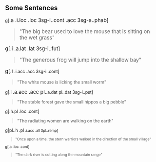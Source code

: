 ## Some Sentences

g[<big>.a <bear> <wet>.i.loc <grass>.loc 3sg-i.<sit>.cont <mouse>.acc 3sg-a.<love>.phab]

> "The big bear used to love the mouse that is sitting on the wet grass"


g[<generous>.i <frog> <shallow>.a.lat <bay>.lat <in> 3sg-i.<jump>.fut]

> "The generous frog will jump into the shallow bay"


g[<bright>.i <mouse> <small>.i.acc <worm>.acc 3sg-i.<lick>.cont]

> "The white mouse is licking the small worm"

g[<hard>.i <forest> <big>.a.acc <pebble>.acc pl.<small>.a.dat pl.<hippo>.dat 3sg-i.<give>.pst]

> "The stable forest gave the small hippos a big pebble"

g[<bright>.h.pl <women> <earth>.loc <walk>.cont]

> "The radiating women are walking on the earth"

g[pl.<hard>.h <warrior>.pl <small>.i.acc <village>.all 3pl.<walk>.remp]

 > "Once upon a time, the stern warriors walked in the direction of the small village"

 g[<dark>.a <river> <mountain range>.loc <slice>.cont]

 > "The dark river is cutting along the mountain range"